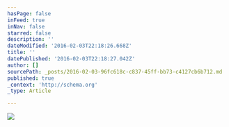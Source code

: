 ```yaml
---
hasPage: false
inFeed: true
inNav: false
starred: false
description: ''
dateModified: '2016-02-03T22:18:26.668Z'
title: ''
datePublished: '2016-02-03T22:18:27.042Z'
author: []
sourcePath: _posts/2016-02-03-96fc618c-c837-45ff-bb73-c4127cb6b712.md
published: true
_context: 'http://schema.org'
_type: Article

---
```

![](https://the-grid-user-content.s3-us-west-2.amazonaws.com/5ed62aef-2cbc-4a93-8c5a-4d4b6c694ff2.jpg)